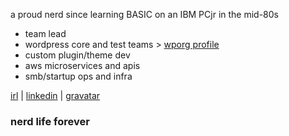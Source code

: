 a proud nerd since learning BASIC on an IBM PCjr in the mid-80s

- team lead
- wordpress core and test teams > [wporg profile](https://profiles.wordpress.org/ironprogrammer/)
- custom plugin/theme dev
- aws microservices and apis
- smb/startup ops and infra

[irl](https://brianalexander.com/about/) | 
[linkedin](https://www.linkedin.com/in/brianalexander/) | 
[gravatar](https://gravatar.com/ironprogrammer)

### nerd life forever
